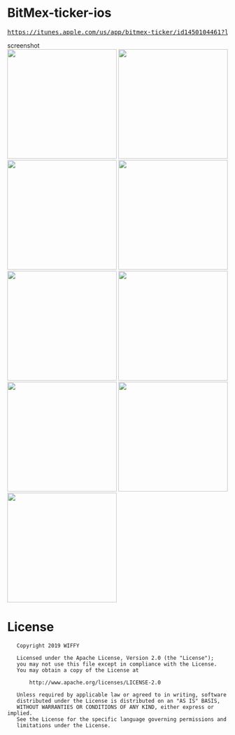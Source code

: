 # BitMex-ticker-ios

<pre><a href="https://itunes.apple.com/us/app/bitmex-ticker/id1450104461?l=ko&ls=1&mt=8">https://itunes.apple.com/us/app/bitmex-ticker/id1450104461?l=ko&ls=1&mt=8</a></pre>

screenshot
<br>
<img src='https://github.com/jungh0/BitMex-ticker-ios/blob/master/resource/screenshot/old/0.jpg' width='250px'/>
<img src='https://github.com/jungh0/BitMex-ticker-ios/blob/master/resource/screenshot/old/1.jpg' width='250px'/>
<img src='https://github.com/jungh0/BitMex-ticker-ios/blob/master/resource/screenshot/old/2.jpg' width='250px'/>
<img src='https://github.com/jungh0/BitMex-ticker-ios/blob/master/resource/screenshot/old/3.jpg' width='250px'/>
<img src='https://github.com/jungh0/BitMex-ticker-ios/blob/master/resource/screenshot/old/4.jpg' width='250px'/>
<img src='https://github.com/jungh0/BitMex-ticker-ios/blob/master/resource/screenshot/plus2/_1.png' width='250px'/>
<img src='https://github.com/jungh0/BitMex-ticker-ios/blob/master/resource/screenshot/plus2/_2.png' width='250px'/>
<img src='https://github.com/jungh0/BitMex-ticker-ios/blob/master/resource/screenshot/plus2/_3.png' width='250px'/>
<img src='https://github.com/jungh0/BitMex-ticker-ios/blob/master/resource/screenshot/plus2/_4.png' width='250px'/>

# License

```
   Copyright 2019 WIFFY

   Licensed under the Apache License, Version 2.0 (the "License");
   you may not use this file except in compliance with the License.
   You may obtain a copy of the License at

       http://www.apache.org/licenses/LICENSE-2.0

   Unless required by applicable law or agreed to in writing, software
   distributed under the License is distributed on an "AS IS" BASIS,
   WITHOUT WARRANTIES OR CONDITIONS OF ANY KIND, either express or implied.
   See the License for the specific language governing permissions and
   limitations under the License.
   ```

